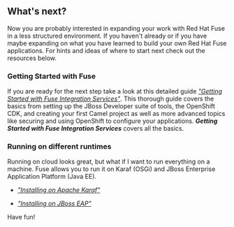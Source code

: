 ## What's next?

Now you are probably interested in expanding your work with Red Hat Fuse in a less structured environment. If you haven't already or if you have maybe expanding on what you have learned to build your own Red Hat Fuse applications. For hints and ideas of where to start next check out the resources below.

### Getting Started with Fuse

If you are ready for the next step take a look at this detailed guide [_"Getting Started with Fuse Integration Services"_](https://access.redhat.com/documentation/en-us/red_hat_fuse/7.2/html/tooling_user_guide/riderfistools). This thorough guide covers the basics from setting up the JBoss Developer suite of tools, the OpenShift CDK, and creating your first Camel project as well as more advanced topics like securing and using OpenShift to configure your applications.  **_Getting Started with Fuse Integration Services_** covers all the basics.

### Running on different runtimes

Running on cloud looks great, but what if I want to run everything on a machine. Fuse allows you to run it on Karaf (OSGi) and JBoss Enterprise Application Platform (Java EE). 

 
* [_"Installing on Apache Karaf"_](https://access.redhat.com/documentation/en-us/red_hat_fuse/7.2/html/installing_on_apache_karaf/)

* [_"Installing on JBoss EAP"_](https://access.redhat.com/documentation/en-us/red_hat_fuse/7.2/html/installing_on_jboss_eap/)

Have fun!